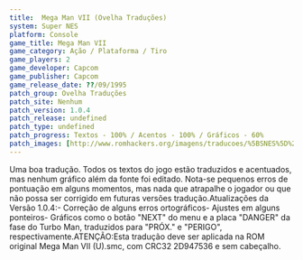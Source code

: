 ```yaml
---
title:  Mega Man VII (Ovelha Traduções)
system: Super NES
platform: Console
game_title: Mega Man VII
game_category: Ação / Plataforma / Tiro
game_players: 2
game_developer: Capcom
game_publisher: Capcom
game_release_date: ??/09/1995
patch_group: Ovelha Traduções
patch_site: Nenhum
patch_version: 1.0.4
patch_release: undefined
patch_type: undefined
patch_progress: Textos - 100% / Acentos - 100% / Gráficos - 60%
patch_images: [http://www.romhackers.org/imagens/traducoes/%5BSNES%5D%20Mega%20Man%20VII%20-%201.png,http://www.romhackers.org/imagens/traducoes/%5BSNES%5D%20Mega%20Man%20VII%20-%20Ovelha%20Tradu%C3%A7%C3%B5es%20-%202.png,http://www.romhackers.org/imagens/traducoes/%5BSNES%5D%20Mega%20Man%20VII%20-%20Ovelha%20Tradu%C3%A7%C3%B5es%20-%203.png]
---
```

Uma boa tradução. Todos os textos do jogo estão traduzidos e acentuados, mas nenhum gráfico além da fonte foi editado. Nota-se pequenos erros de pontuação em alguns momentos, mas nada que atrapalhe o jogador ou que não possa ser corrigido em futuras versões tradução.Atualizações da Versão 1.0.4:- Correção de alguns erros ortográficos- Ajustes em alguns ponteiros- Gráficos como o botão "NEXT" do menu e a placa "DANGER" da fase do Turbo Man, traduzidos para "PRÓX." e "PERIGO", respectivamente.ATENÇÃO:Esta tradução deve ser aplicada na ROM original Mega Man VII (U).smc, com CRC32 2D947536 e sem cabeçalho.